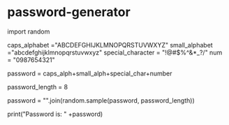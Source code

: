 # password-generator
import random

caps_alphabet ="ABCDEFGHIJKLMNOPQRSTUVWXYZ"
small_alphabet ="abcdefghijklmnopqrstuvwxyz"
special_character = "!@#$%^&*_?\/"
num = "0987654321"

password = caps_alph+small_alph+special_char+number

password_length = 8

password = "".join(random.sample(password, password_length))

print("Password is: " +password)
